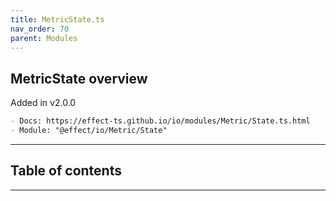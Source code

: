 ```yaml
---
title: MetricState.ts
nav_order: 70
parent: Modules
---
```


## MetricState overview

Added in v2.0.0

```md
- Docs: https://effect-ts.github.io/io/modules/Metric/State.ts.html
- Module: "@effect/io/Metric/State"
```

---

<h2 class="text-delta">Table of contents</h2>

---
